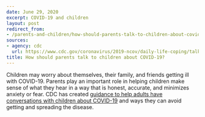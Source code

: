 ```yaml
---
date: June 29, 2020
excerpt: COVID-19 and children
layout: post
redirect_from:
- /parents-and-children/how-should-parents-talk-to-children-about-covid19/
sources:
- agency: cdc
  url: https://www.cdc.gov/coronavirus/2019-ncov/daily-life-coping/talking-with-children.html
title: How should parents talk to children about COVID-19?
---
```


Children may worry about themselves, their family, and friends getting ill with COVID-19. Parents play an important role in helping children make sense of what they hear in a way that is honest, accurate, and minimizes anxiety or fear. CDC has created [guidance to help adults have conversations with children about COVID-19](https://www.cdc.gov/coronavirus/2019-ncov/daily-life-coping/talking-with-children.html?CDC_AA_refVal=https%3A%2F%2Fwww.cdc.gov%2Fcoronavirus%2F2019-ncov%2Fcommunity%2Fschools-childcare%2Ftalking-with-children.html) and ways they can avoid getting and spreading the disease.